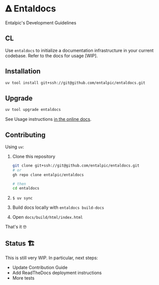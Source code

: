 # 𝚫 Entaldocs

Entalpic's Development Guidelines

## CL

Use `entaldocs` to initialize a documentation infrastructure in your current codebase. Refer to the docs for usage [WIP].

## Installation

```bash
uv tool install git+ssh://git@github.com/entalpic/entaldocs.git
```

## Upgrade

```bash
uv tool upgrade entaldocs
```

See Usage instructions [in the online docs](https://entalpic-entaldocs.readthedocs-hosted.com/en/latest/autoapi/entaldocs/cli/index.html).

## Contributing

Using `uv`:

1. Clone this repository

    ```bash
    git clone git+ssh://git@github.com/entalpic/entaldocs.git
    # or
    gh repo clone entalpic/entaldocs

    # then
    cd entaldocs
    ```

2. `$ uv sync`
3. Build docs locally with `entaldocs build-docs`
4. Open `docs/build/html/index.html`

That's it 🤓

## Status 🏗️

This is still very WIP. In particular, next steps:

-   Update Contribution Guide
-   Add ReadTheDocs deployment instructions
-   More tests
